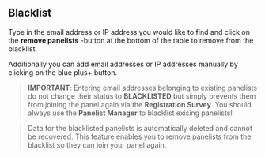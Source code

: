 ## Blacklist

Type in the email address or IP address you would like to find and click on the **remove panelists** -button at the bottom of the table to remove from the blacklist.

Additionally you can add email addresses or IP addresses manually by clicking on the blue plus+ button. 

> **IMPORTANT**: Entering email addresses belonging to existing panelists do not change their status to **BLACKLISTED** but simply prevents them from joining the panel again via the **Registration Survey**. You should always use the **Panelist Manager** to blacklist exising panelists! 

> Data for the blacklisted panelists is automatically deleted and cannot be recovered. This feature enables you to remove panelists from the blacklist so they can join your panel again.

